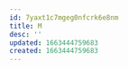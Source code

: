 ```yaml
---
id: 7yaxt1c7mgeg0nfcrk6e8nm
title: M
desc: ''
updated: 1663444759683
created: 1663444759683
---
```

